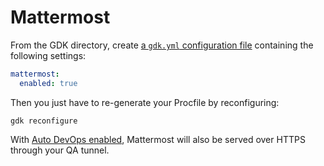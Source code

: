 # Mattermost

From the GDK directory, create [a `gdk.yml` configuration file](../configuration.md)
containing the following settings:

```yaml
mattermost:
  enabled: true
```

Then you just have to re-generate your Procfile by reconfiguring:

```shell
gdk reconfigure
```

With [Auto DevOps enabled](auto_devops.md), Mattermost will also be served over HTTPS through your QA tunnel.
